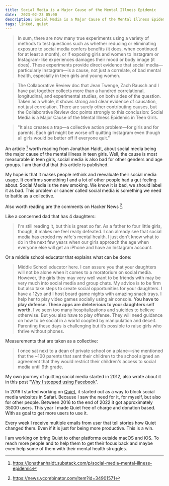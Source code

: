 ```yaml
---
title: Social Media is a Major Cause of the Mental Illness Epidemic
date:  2023-02-23 05:00
description: Social Media is a Major Cause of the Mental Illness Epidemic in Teen Girls. Here’s the Evidence. Journalists should stop saying that the evidence is just correlational
tags: linked, quiet
---
```


> In sum, there are now many true experiments using a variety of methods to test questions such as whether reducing or eliminating exposure to social media confers benefits (it does, when continued for at least a month), or if exposing girls and women to Instagram or Instagram-like experiences damages their mood or body image (it does). These experiments provide direct evidence that social media—particularly Instagram—is a cause, not just a correlate, of bad mental health, especially in teen girls and young women.

> The Collaborative Review doc that Jean Twenge, Zach Rausch and I have put together collects more than a hundred correlational, longitudinal, and experimental studies, on both sides of the question. Taken as a whole, it shows strong and clear evidence of causation, not just correlation. There are surely other contributing causes, but the Collaborative Review doc points strongly to this conclusion: Social Media is a Major Cause of the Mental Illness Epidemic in Teen Girls.

> "It also creates a trap—a collective action problem—for girls and for parents. Each girl might be worse off quitting Instagram even though all girls would be better off if everyone quit."


An article [^1] worth reading from Jonathan Haidt, about social media being the major cause of the mental illness in teen girls. Well, the cause is most measurable in teen girls, social media is also bad for other genders and age groups. I am thankful that this article is published. 

My hope is that it makes people rethink and reevaluate their social media usage. It confirms something I and a lot of other people had a gut feeling about. Social Media is the new smoking. We know it is bad, we should label it as bad. This problem or cancer called social media is something we need to battle as a collective.  


Also worth reading are the comments on Hacker News [^2].

Like a concerned dad that has 4 daughters:

> I'm still reading it, but this is great so far. As a father to four little girls, though, it makes me feel really defeated. I can already see that social media has eroded my wife's mental health. I just don't know what to do in the next few years when our girls approach the age when everyone else will get an iPhone and have an Instagram account.

Or a middle school educator that explains what can be done:

> Middle School educator here. I can assure you that your daughters will not be alone when it comes to a moratorium on social media. However, the girls they may very well want to be friends with may be very much into social media and group chats. My advice is to be firm but also take steps to create social opportunities for your daughters. I have a 12yo and I host board game nights with amazing snack trays. I help her to play video games socially using air console. **You have to play defense. These apps are deleterious to your daughters self worth.** I’ve seen too many hospitalizations and suicides to believe otherwise. But you also have to play offense. They will need guidance on how to be social in a world coopted by manipulation and deceit. Parenting these days is challenging but it’s possible to raise girls who thrive without phones.

Measurements that are taken as a collective:

> I once sat next to a dean of private school on a plane—she mentioned that the ~100 parents that sent their children to the school signed an agreement that they would restrict their children's access to social media until 9th grade.


My own journey of quitting social media started in 2012, also wrote about it in this post "[Why I stopped using Facebook](/journal/2015/why-i-stopped-using-facebook/)".

In 2016 I started working on [Quiet](https://petercammeraat.net/projects/quiet/), it started out as a way to block social media websites in Safari. Because I saw the need for it, for myself, but also for other people. 
Between 2016 to the end of 2022 it got approximately 35000 users. This year I made Quiet free of charge and donation based. With as goal to get more users to use it.

Every week I receive multiple emails from user that tell stories how Quiet changed them. Even if it is just for being more productive. This is a win.

I am working on bring Quiet to other platforms outside macOS and iOS. To reach more people and to help them to get their focus back and maybe even help some of them with their mental health struggles.

[^1]: https://jonathanhaidt.substack.com/p/social-media-mental-illness-epidemic
[^2]: https://news.ycombinator.com/item?id=34901571

